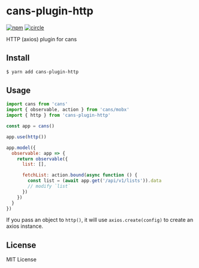 # cans-plugin-http

[![npm](https://img.shields.io/npm/v/cans-plugin-http.svg)](https://www.npmjs.com/package/cans-plugin-http)
[![circle](https://circleci.com/gh/djyde/cans-plugin-http.svg?style=shield)](https://circleci.com/gh/djyde/cans-plugin-http)

HTTP (axios) plugin for cans

## Install

```bash
$ yarn add cans-plugin-http
```

## Usage

```js
import cans from 'cans'
import { observable, action } from 'cans/mobx'
import { http } from 'cans-plugin-http'

const app = cans()

app.use(http())

app.model({
  observable: app => {
    return observable({
      list: [],

      fetchList: action.bound(async function () {
        const list = (await app.get('/api/v1/lists')).data
        // modify `list`
      })
    })
  }
})
```

If you pass an object to `http()`, it will use `axios.create(config)` to create an axios instance.

## License

MIT License
